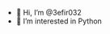 - 👋 Hi, I’m @3efir032
- 👀 I’m interested in Python


<!---
3efir032/3efir032 is a ✨ special ✨ repository because its `README.md` (this file) appears on your GitHub profile.
You can click the Preview link to take a look at your changes.
--->
